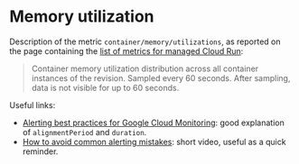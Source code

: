 # Memory utilization

Description of the metric `container/memory/utilizations`, as reported on the page containing the [list of metrics for managed Cloud Run](https://cloud.google.com/monitoring/api/metrics_gcp#gcp-run):

> Container memory utilization distribution across all container instances of the revision. Sampled every 60 seconds. After sampling, data is not visible for up to 60 seconds.

Useful links:

- [Alerting best practices for Google Cloud Monitoring](https://youtu.be/UjL-BlixJKY?t=342): good explanation of `alignmentPeriod` and `duration`.
- [How to avoid common alerting mistakes](https://youtu.be/QMyS-upk9ZU): short video, useful as a quick reminder.
